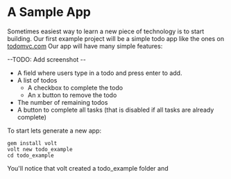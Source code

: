 # A Sample App

Sometimes easiest way to learn a new piece of technology is to start building.  Our first example project will be a simple todo app like the ones on [todomvc.com](http://todomvc.com/)  Our app will have many simple features:

--TODO: Add screenshot --

- A field where users type in a todo and press enter to add.
- A list of todos
    - A checkbox to complete the todo
    - An x button to remove the todo
- The number of remaining todos
- A button to complete all tasks (that is disabled if all tasks are already complete)

To start lets generate a new app:

```
gem install volt
volt new todo_example
cd todo_example
```

You'll notice that volt created a todo_example folder and
